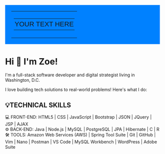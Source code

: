 <table background="" border="0" cellpadding="0" cellspacing="0" role="presentation" style="border-radius: 0px; min-height:50px;border-style:solid;border-width:10px;border-color:#0081ff;background-color:#0081ff;padding:10px;font-family: Arial,sans-serif; line-height: 1.3;" width="600px">
										<tbody>
											<tr>
												<td>
												<div class="block-parent box" collapsed="false" expand-on-hover="false">
												<table border="0" cellpadding="0" cellspacing="0" role="presentation" style="max-width: 100%; font-size: 21px; text-align: center; font-family: Arial,sans-serif; line-height: 1.2;" width="100%">
													<tbody>
														<tr>
															<td bgcolor="" style="padding-top:5px;padding-right:3px;padding-bottom:5px;padding-left:3px;">
															<p style="margin: 0;text-align:center;font-size:22px;font-family:Lucida,sans-serif;font-size:22px;text-align:center;">YOUR TEXT HERE</p>
															</td>
														</tr>
													</tbody>
												</table>
												</div>
												</td>
											</tr>
										</tbody>
									</table>

<h1>Hi 👋 I'm Zoe!</h1> 
<p>I'm a full-stack software developer and digital strategist living in Washington, D.C.</p> 

<p>I love building tech solutions to real-world problems! Here's what I do:</p>

<h2>💡TECHNICAL SKILLS</h2>
💻 FRONT-END: HTML5 | CSS | JavaScript | Bootstrap | JSON | JQuery | JSP | AJAX </br>
⚙️ BACK-END: Java | Node.js | MySQL | PostgreSQL | JPA | Hibernate | C | R </br>
🛠 TOOLS: Amazon Web Services (AWS) | Spring Tool Suite | Git | GitHub | Vim | Nano | Postman | VS Code | MySQL Workbench | WordPress | Adobe Suite

<!--
**zking63/zking63** is a ✨ _special_ ✨ repository because its `README.md` (this file) appears on your GitHub profile.

Here are some ideas to get you started:

- 🔭 I’m currently working on ...
- 🌱 I’m currently learning ...
- 👯 I’m looking to collaborate on ...
- 🤔 I’m looking for help with ...
- 💬 Ask me about ...
- 📫 How to reach me: ...
- 😄 Pronouns: She/Her
- ⚡ Fun fact: ...
-->
